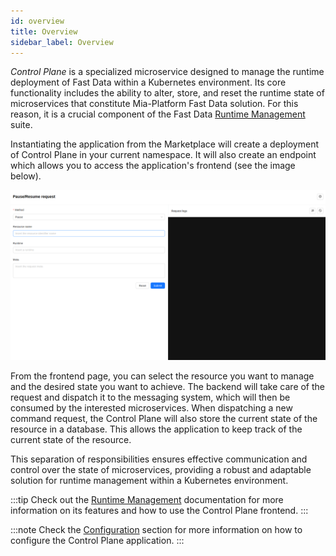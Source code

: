 ```yaml
---
id: overview
title: Overview
sidebar_label: Overview
---
```




_Control Plane_ is a specialized microservice designed to manage the runtime deployment of Fast Data within a Kubernetes environment.
Its core functionality includes the ability to alter, store, and reset the runtime state of microservices that constitute Mia-Platform Fast Data solution.
For this reason, it is a crucial component of the Fast Data [Runtime Management](/fast_data/runtime_management.mdx) suite.

Instantiating the application from the Marketplace will create a deployment of Control Plane in your current namespace.
It will also create an endpoint which allows you to access the application's frontend (see the image below).

![Control Plane Frontend](img/runtime_management_initial_screen.png)

From the frontend page, you can select the resource you want to manage and the desired state you want to achieve.
The backend will take care of the request and dispatch it to the messaging system, which will then be consumed by the interested microservices.
When dispatching a new command request, the Control Plane will also store the current state of the resource in a database.
This allows the application to keep track of the current state of the resource. 

This separation of responsibilities ensures effective communication and control over the state of microservices,
providing a robust and adaptable solution for runtime management within a Kubernetes environment.

:::tip
Check out the [Runtime Management](/fast_data/runtime_management.mdx) documentation for more information on its features and how to use the Control Plane frontend.
:::

:::note
Check the [Configuration](/runtime_suite_applications/fast-data-control-plane/20_configuration.mdx) section for more information on how to configure the Control Plane application.
:::

